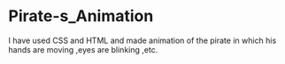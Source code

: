 # Pirate-s_Animation
I have used  CSS and HTML and made animation of the pirate in which his hands are moving ,eyes are blinking ,etc.   
